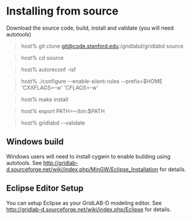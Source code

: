 # Installing from source

Download the source code, build, install and validate (you will need autotools)

>  host% git clone git@code.stanford.edu:/gridlabd/gridlabd source
  
>  host% cd source
  
>  host% autoreconf -isf
  
>  host% ./configure --enable-silent-rules --prefix=$HOME 'CXXFLAGS=-w' 'CFLAGS=-w'
  
>  host% make install
  
>  host% export PATH=~/bin:$PATH
  
>  host% gridlabd --validate
  
## Windows build

Windows users will need to install cygwin to enable building using autotools.
See http://gridlab-d.sourceforge.net/wiki/index.php/MinGW/Eclipse_Installation
for details.

## Eclipse Editor Setup

You can setup Eclipse as your GridLAB-D modeling editor.  See 
http://gridlab-d.sourceforge.net/wiki/index.php/Eclipse for details.
